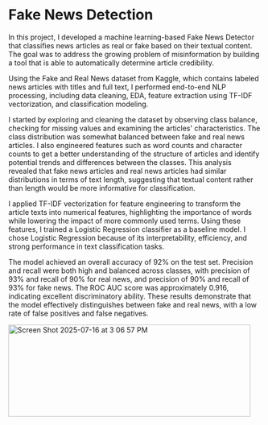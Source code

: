 # Fake News Detection

In this project, I developed a machine learning-based Fake News Detector that classifies news articles as real or fake based on their textual content. The goal was to address the growing problem of misinformation by building a tool that is able to automatically determine article credibility.

Using the Fake and Real News dataset from Kaggle, which contains labeled news articles with titles and full text, I performed end-to-end NLP processing, including data cleaning, EDA, feature extraction using TF-IDF vectorization, and classification modeling.

I started by exploring and cleaning the dataset by observing class balance, checking for missing values and examining the articles' characteristics. The class distribution was somewhat balanced between fake and real news articles. I also engineered features such as word counts and character counts to get a better understanding of the structure of articles and identify potential trends and differences between the classes. This analysis revealed that fake news articles and real news articles had similar distributions in terms of text length, suggesting that textual content rather than length would be more informative for classification.

I applied TF-IDF vectorization for feature engineering to transform the article texts into numerical features, highlighting the importance of words while lowering the impact of more commonly used terms. Using these features, I trained a Logistic Regression classifier as a baseline model. I chose Logistic Regression because of its interpretability, efficiency, and strong performance in text classification tasks.

The model achieved an overall accuracy of 92% on the test set. Precision and recall were both high and balanced across classes, with precision of 93% and recall of 90% for real news, and precision of 90% and recall of 93% for fake news. The ROC AUC score was approximately 0.916, indicating excellent discriminatory ability. These results demonstrate that the model effectively distinguishes between fake and real news, with a low rate of false positives and false negatives.

<img width="481" height="183" alt="Screen Shot 2025-07-16 at 3 06 57 PM" src="https://github.com/user-attachments/assets/1199e598-936e-40c2-9e2d-c4da86192513" />
